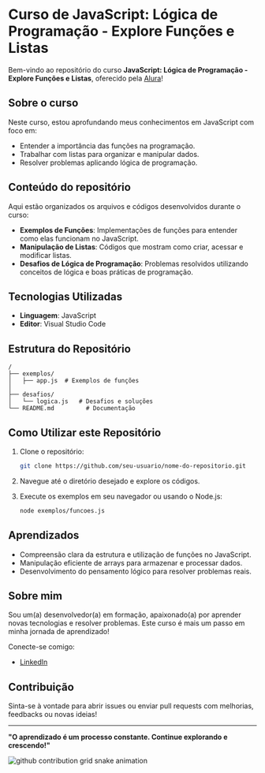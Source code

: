 # Curso de JavaScript: Lógica de Programação - Explore Funções e Listas

Bem-vindo ao repositório do curso **JavaScript: Lógica de Programação - Explore Funções e Listas**, oferecido pela [Alura](https://www.alura.com.br)!

## Sobre o curso

Neste curso, estou aprofundando meus conhecimentos em JavaScript com foco em:

- Entender a importância das funções na programação.
- Trabalhar com listas para organizar e manipular dados.
- Resolver problemas aplicando lógica de programação.

## Conteúdo do repositório

Aqui estão organizados os arquivos e códigos desenvolvidos durante o curso:

- **Exemplos de Funções**: Implementações de funções para entender como elas funcionam no JavaScript.
- **Manipulação de Listas**: Códigos que mostram como criar, acessar e modificar listas.
- **Desafios de Lógica de Programação**: Problemas resolvidos utilizando conceitos de lógica e boas práticas de programação.

## Tecnologias Utilizadas

- **Linguagem**: JavaScript
- **Editor**: Visual Studio Code

## Estrutura do Repositório

```
/
├── exemplos/
│   ├── app.js  # Exemplos de funções
│   
├── desafios/
│   └── logica.js   # Desafios e soluções
└── README.md         # Documentação
```

## Como Utilizar este Repositório

1. Clone o repositório:

   ```bash
   git clone https://github.com/seu-usuario/nome-do-repositorio.git
   ```

2. Navegue até o diretório desejado e explore os códigos.

3. Execute os exemplos em seu navegador ou usando o Node.js:

   ```bash
   node exemplos/funcoes.js
   ```

## Aprendizados

- Compreensão clara da estrutura e utilização de funções no JavaScript.
- Manipulação eficiente de arrays para armazenar e processar dados.
- Desenvolvimento do pensamento lógico para resolver problemas reais.

## Sobre mim

Sou um(a) desenvolvedor(a) em formação, apaixonado(a) por aprender novas tecnologias e resolver problemas. Este curso é mais um passo em minha jornada de aprendizado!

Conecte-se comigo:

- [LinkedIn](https://www.linkedin.com/in/gustavo-cunha-837044160/)

## Contribuição

Sinta-se à vontade para abrir issues ou enviar pull requests com melhorias, feedbacks ou novas ideias!

---

**"O aprendizado é um processo constante. Continue explorando e crescendo!"**


<picture>
  <source media="(prefers-color-scheme: dark)" srcset="https://raw.githubusercontent.com/gustavocunha234/gustavocunha234/output/github-contribution-grid-snake-dark.svg">
  <source media="(prefers-color-scheme: light)" srcset="https://raw.githubusercontent.com/gustavocunha234/gustavocunha234/output/github-contribution-grid-snake.svg">
  <img alt="github contribution grid snake animation" src="https://raw.githubusercontent.com/gustavocunha234/gustavocunha234/output/github-contribution-grid-snake.svg">
</picture>





